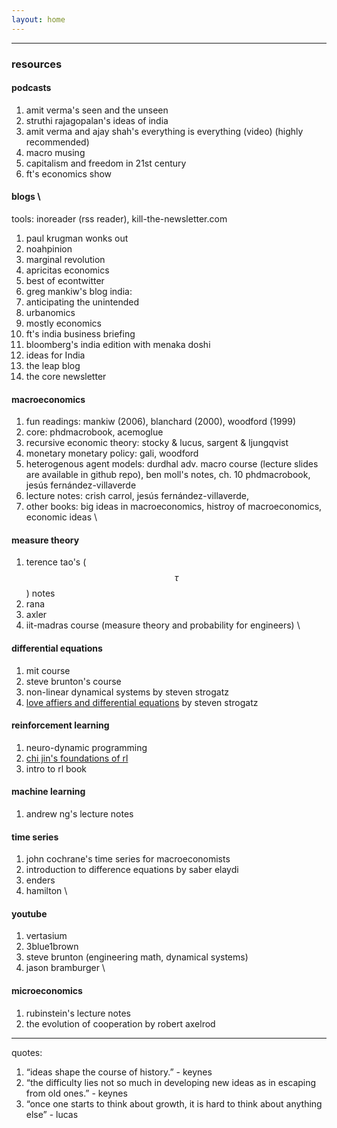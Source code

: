 ```yaml
---
layout: home
---
```


---
### resources

#### podcasts
1. amit verma's seen and the unseen
2. struthi rajagopalan's ideas of india
3. amit verma and ajay shah's everything is everything (video) (highly recommended)
4. macro musing
5. capitalism and freedom in 21st century
6. ft's economics show


#### blogs \
tools: inoreader (rss reader), kill-the-newsletter.com 

1. paul krugman wonks out 
2. noahpinion 
3. marginal revolution 
4. apricitas economics 
5. best of econtwitter 
6. greg mankiw's blog 
india:
7. anticipating the unintended
8. urbanomics
9.  mostly economics
10. ft's india business briefing
11. bloomberg's india edition with menaka doshi
12. ideas for India
13. the leap blog
14. the core newsletter 
	
#### macroeconomics

1. fun readings: mankiw (2006), blanchard (2000), woodford (1999)
2. core: phdmacrobook, acemoglue
3. recursive economic theory: stocky & lucus, sargent & ljungqvist
4. monetary monetary policy: gali, woodford
5. heterogenous agent models: durdhal adv. macro course (lecture slides are available in github repo), ben moll's notes, ch. 10 phdmacrobook, jesús fernández-villaverde
6. lecture notes: crish carrol, jesús fernández-villaverde, 
7. other books: big ideas in macroeconomics, histroy of macroeconomics, economic ideas \
    
#### measure theory

1. terence tao's ($$\tau$$)  notes
2. rana
3. axler 
4. iit-madras course (measure theory and probability for engineers) \
    
#### differential equations

1. mit course 
2. steve brunton's course
3. non-linear dynamical systems by steven strogatz
4. [love affiers and differential equations](https://ai.stanford.edu/~rajatr/articles/SS_love_dEq.pdf) by steven strogatz
	   
#### reinforcement learning 

1. neuro-dynamic programming 
2. [chi jin's foundations of rl](https://sites.google.com/view/cjin/teaching/ece524)
3.  intro to rl book 

#### machine learning

1. andrew ng's lecture notes

#### time series

1. john cochrane's time series for macroeconomists 
2. introduction to difference equations by saber elaydi 
3. enders 
4. hamilton \
    
#### youtube

1. vertasium 
2. 3blue1brown 
3. steve brunton (engineering math, dynamical systems)
4. jason bramburger \
  
#### microeconomics

1. rubinstein's lecture notes
2. the evolution of cooperation by robert axelrod

---
quotes: 

1. “ideas shape the course of history.” - keynes
2. “the difficulty lies not so much in developing new ideas as in escaping from old ones.” - keynes
3.  “once one starts to think about growth, it is hard to think about anything else” - lucas 
